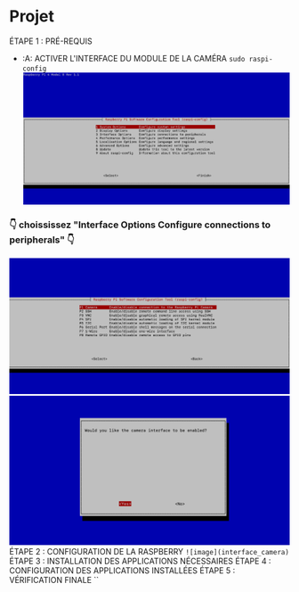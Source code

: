 # Projet
ÉTAPE 1 : PRÉ-REQUIS
- :A: ACTIVER L'INTERFACE DU MODULE DE LA CAMÉRA
`sudo raspi-config`
![image](activer_camera.png)
### :point_down: choississez "Interface Options    Configure connections to peripherals"  :point_down:
![image](interface_camera.png)
![image](yes_camera.png)
ÉTAPE 2 : CONFIGURATION DE LA RASPBERRY
`![image](interface_camera)`
ÉTAPE 3 : INSTALLATION  DES APPLICATIONS NÉCESSAIRES
ÉTAPE 4 : CONFIGURATION DES APPLICATIONS INSTALLÉES
ÉTAPE 5 : VÉRIFICATION FINALE
``
